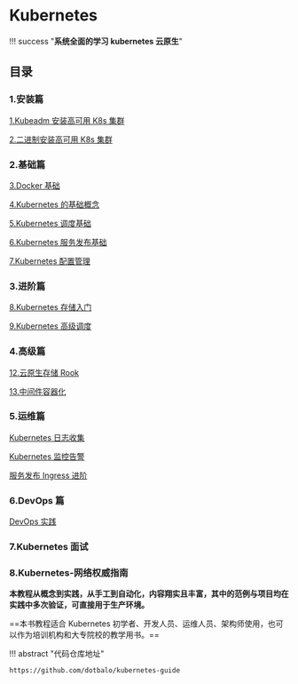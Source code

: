 # Kubernetes

!!! success "**系统全面的学习 kubernetes 云原生**"

## 目录

### 1.安装篇

[1.Kubeadm 安装高可用 K8s 集群](../1.安装篇/1.Kubeadm安装高可用K8s集群.md)

[2.二进制安装高可用 K8s 集群](../1.安装篇/2.二进制安装高可用K8s集群.md)

### 2.基础篇

[3.Docker 基础](../2.基础篇/3.Docker基础.md)

[4.Kubernetes 的基础概念](../2.基础篇/4.Kubernetes的基础概念.md)

[5.Kubernetes 调度基础](../2.基础篇/5.Kubernetes调度基础.md)

[6.Kubernetes 服务发布基础](../2.基础篇/6.Kubernetes服务发布基础.md)

[7.Kubernetes 配置管理](../2.基础篇/7.Kubernetes配置管理.md)

### 3.进阶篇

[8.Kubernetes 存储入门](../3.进阶篇/8.Kubernetes存储入门.md)

[9.Kubernetes 高级调度](../3.进阶篇/9.Kubernetes高级调度.md)

### 4.高级篇

[12.云原生存储 Rook](../4.高级篇/12.云原生存储Rook.md)

[13.中间件容器化](../4.高级篇/13.中间件容器化.md)

### 5.运维篇

[Kubernetes 日志收集](../5.运维篇/14.Kubernetes日志收集.md)

[Kubernetes 监控告警](../5.运维篇/15.Kubernetes监控告警.md)

[服务发布 Ingress 进阶](../5.运维篇/16.服务发布Ingress进阶.md)

### 6.DevOps 篇

[DevOps 实践](../6.DevOps篇/17.DevOps实践.md)

### 7.Kubernetes 面试

### 8.Kubernetes-网络权威指南

**本教程从概念到实践，从手工到自动化，内容翔实且丰富，其中的范例与项目均在实践中多次验证，可直接用于生产环境。**

==本书教程适合 Kubernetes 初学者、开发人员、运维人员、架构师使用，也可以作为培训机构和大专院校的教学用书。==

!!! abstract "代码仓库地址"

    https://github.com/dotbalo/kubernetes-guide
